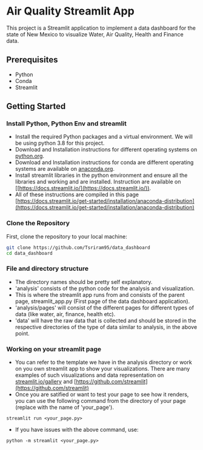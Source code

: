 # Air Quality Streamlit App

This project is a Streamlit application to implement a data dashboard for the state of New Mexico to visualize Water, Air Quality, Health and Finance data. 

## Prerequisites

- Python
- Conda
- Streamlit

## Getting Started

### Install Python, Python Env and streamlit 

- Install the required Python packages and a virtual environment. We will be using python 3.8 for this project.
- Download and Installation instructions for different operating systems on [python.org](python.org).
- Download and Installation instructions for conda are different operating systems are available on [anaconda.org](anaconda.org).
- Install streamlit libraries in the python environment and ensure all the libraries and working and are installed. Instruction are available on [[https://docs.streamlit.io/](https://docs.streamlit.io/)).
- All of these instructions are compiled in this page [https://docs.streamlit.io/get-started/installation/anaconda-distribution](https://docs.streamlit.io/get-started/installation/anaconda-distribution)

### Clone the Repository

First, clone the repository to your local machine:

```sh
git clone https://github.com/Tsriram95/data_dashboard
cd data_dashboard
```

### File and directory structure

- The directory names should be pretty self explanatory.
- 'analysis' consists of the python code for the analysis and visualization.
- This is where the streamlit app runs from and consists of the parent page, streamlit_app.py (First page of the data dashboard application).
- 'analysis/pages' will consist of the different pages for different types of data (like water, air, finance, health etc).
- 'data' will have the raw data that is collected and should be stored in the respective directories of the type of data similar to analysis, in the above point.

### Working on your streamlit page

- You can refer to the template we have in the analysis directory or work on you own streamlit app to show your visualizations. There are many examples of such visualizations and data representation on [streamlit.io/gallery](streamlit.io/gallery) and [https://github.com/streamlit](https://github.com/streamlit)
- Once you are satified or want to test your page to see how it renders, you can use the following command from the directory of your page (replace with the name of 'your_page').

```
streamlit run <your_page.py>
```

- If you have issues with the above command, use:

```
python -m streamlit <your_page.py>
```
